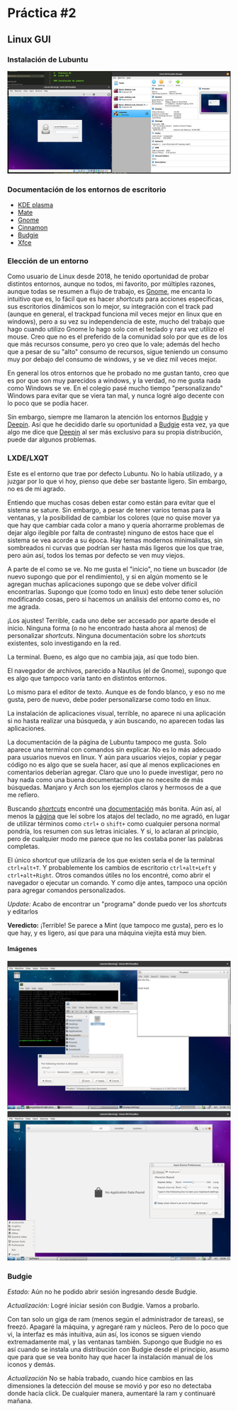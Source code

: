 #   Práctica #2
##  Linux GUI

### Instalación de Lubuntu

![](Graficas/LubInst.png)

### Documentación de los entornos de escritorio

*   [KDE plasma](https://kde.org/announcements/plasma/5/5.18.0/)
*   [Mate](https://mate-desktop.com/)
*   [Gnome](https://www.gnome.org/)
*   [Cinnamon](https://projects.linuxmint.com/cinnamon/)
*   [Budgie](https://github.com/solus-project/budgie-desktop)
*   [Xfce](https://www.xfce.org/)

### Elección de un entorno

Como usuario de Linux desde 2018, he tenido oportunidad de probar distintos entornos, aunque no todos, mi favorito, por múltiples razones, aunque todas se resumen a flujo de trabajo, es [Gnome](https://www.gnome.org/), me encanta lo intuitivo que es, lo fácil que es hacer *shortcuts* para acciones específicas, sus escritorios dinámicos son lo mejor, su integración con el track pad (aunque en general, el trackpad funciona mil veces mejor en linux que en windows), pero a su vez su independencia de este, mucho del trabajo que hago cuando utilizo Gnome lo hago solo con el teclado y rara vez utilizo el mouse. Creo que no es el preferido de la comunidad solo por que es de los que más recursos consume, pero yo creo que lo vale; además del hecho que a pesar de su "alto" consumo de recursos, sigue teniendo un consumo muy por debajo del consumo de windows, y se ve diez mil veces mejor.

En general los otros entornos que he probado no me gustan tanto, creo que es por que son muy parecidos a windows, y la verdad, no me gusta nada como Windows se ve. En el colegio pasé mucho tiempo "personalizando" Windows para evitar que se viera tan mal, y nunca logré algo decente con lo poco que se podía hacer. 

Sin embargo, siempre me llamaron la atención los entornos [Budgie](https://github.com/solus-project/budgie-desktop) y [Deepin](https://www.deepin.org/en/dde/). Así que he decidido darle su oportunidad a [Budgie](https://github.com/solus-project/budgie-desktop) esta vez, ya que algo me dice que [Deepin](https://www.deepin.org/en/dde/) al ser más exclusivo para su propia distribución, puede dar algunos problemas. 

### LXDE/LXQT

Este es el entorno que trae por defecto Lubuntu. No lo había utilizado, y a juzgar por lo que vi hoy, pienso que debe ser bastante ligero. Sin embargo, no es de mi agrado.

Entiendo que muchas cosas deben estar como están para evitar que el sistema se sature. Sin embargo, a pesar de tener varios temas para la ventanas, y la posibilidad de cambiar los colores (que no quise mover ya que hay que cambiar cada color a mano y quería ahorrarme problemas de dejar algo ilegible por falta de contraste) ninguno de estos hace que el sistema se vea acorde a su época. Hay temas modernos minimalistas, sin sombreados ni curvas que podrían ser hasta más ligeros que los que trae, pero aún así, todos los temas por defecto se ven muy viejos.

A parte de el como se ve. No me gusta el "inicio", no tiene un buscador (de nuevo supongo que por el rendimiento), y si en algún momento se le agregan muchas aplicaciones supongo que se debe volver difícil encontrarlas. Supongo que (como todo en linux) esto debe tener solución modificando cosas, pero si hacemos un análisis del entorno como es, no me agrada.

¡Los ajustes! Terrible, cada uno debe ser accesado por aparte desde el inicio. Ninguna forma (o no he encontrado hasta ahora al menos) de personalizar *shortcuts*. Ninguna documentación sobre los *shortcuts* existentes, solo investigando en la red.

La terminal. Bueno, es algo que no cambia jaja, así que todo bien.

El navegador de archivos, parecido a Nautilus (el de Gnome), supongo que es algo que tampoco varía tanto en distintos entornos.

Lo mismo para el editor de texto. Aunque es de fondo blanco, y eso no me gusta, pero de nuevo, debe poder personalizarse como todo en linux.

La instalación de aplicaciones visual, terrible, no aparece ni una aplicación si no hasta realizar una búsqueda, y aún buscando, no aparecen todas las aplicaciones.

La documentación de la página de Lubuntu tampoco me gusta. Solo aparece una terminal con comandos sin explicar. No es lo más adecuado para usuarios nuevos en linux. Y aún para usuarios viejos, copiar y pegar código no es algo que se suela hacer, así que al menos explicaciones en comentarios deberían agregar. Claro que uno lo puede investigar, pero no hay nada como una buena documentación que no necesite de más búsquedas. Manjaro y Arch son los ejemplos claros y hermosos de a que me refiero.

Buscando [*shortcuts*](https://manual.lubuntu.me/stable/F/keyboard_shortcuts.html) encontré una [documentación](https://manual.lubuntu.me/stable/) más bonita. Aún así, al menos la [página](https://manual.lubuntu.me/stable/F/keyboard_shortcuts.html) que leí sobre los atajos del teclado, no me agradó, en lugar de utilizar términos como `ctrl+` o `shift+` como cualquier persona normal pondría, los resumen con sus letras iniciales. Y si, lo aclaran al principio, pero de cualquier modo me parece que no les costaba poner las palabras completas.

El único *shortcut* que utilizaría de los que existen sería el de la terminal `ctrl+alt+T`. Y probablemente los cambios de escritorio `ctrl+alt+Left` y `ctrl+alt+Right`. Otros comandos útiles no los encontré, como abrir el navegador o ejecutar un comando. Y como dije antes, tampoco una opción para agregar comandos personalizados.

*Update:* Acabo de encontrar un "programa" donde puedo ver los *shortcuts* y editarlos

**Veredicto:** ¡Terrible! Se parece a Mint (que tampoco me gusta), pero es lo que hay, y es ligero, así que para una máquina viejita está muy bien.


#### Imágenes

![](Graficas/Lub1.png)
![](Graficas/Lub2.png)

### Budgie

*Estado:* Aún no he podido abrir sesión ingresando desde Budgie.

*Actualización:* Logré iniciar sesión con Budgie. Vamos a probarlo.

Con tan solo un giga de ram (menos según el administrador de tareas), se freezó. Apagaré la máquina, y agregaré ram y núcleos. Pero de lo poco que vi, la interfaz es más intuitiva, aún así, los iconos se siguen viendo extremadamente mal, y las ventanas también. Supongo que Budgie no es así cuando se instala una distribución con Budgie desde el principio, asumo que para que se vea bonito hay que hacer la instalación manual de los iconos y demás.

*Actualización* No se había trabado, cuando hice cambios en las dimensiones la detección del mouse se movió y por eso no detectaba donde hacía click. De cualquier manera, aumentaré la ram y continuaré mañana.